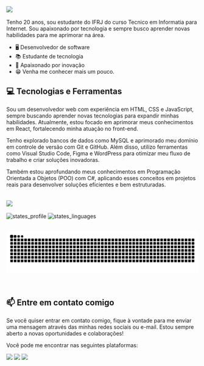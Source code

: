 <img src="https://readme-typing-svg.herokuapp.com/?font=Righteous&size=35&left=true&vleft=true&width=500&height=70&duration=4000&lines=Hello,+dev!+👋;+Eu+me+chamo+Leonardo!+👾;" />
<p>Tenho 20 anos, sou estudante do IFRJ do curso Tecnico em Informatia para Internet. Sou apaixonado por tecnologia e sempre busco aprender novas habilidades para me aprimorar na área.</p>
<ul>
    <li>🖥️ Desenvolvedor de software</li>
    <li>📚 Estudante de tecnologia</li>
    <li>🚀 Apaixonado por inovação</li>
    <li>😁 Venha me conhecer mais um pouco.</li>

</ul>

<h2 id="tecnologias-e-ferramentas">💻 Tecnologias e Ferramentas</h2>
<p>Sou um desenvolvedor web com experiência em HTML, CSS e JavaScript, sempre buscando aprender novas tecnologias para expandir minhas habilidades. Atualmente, estou focado em aprimorar meus conhecimentos em React, fortalecendo minha atuação no front-end.</p>
<p>Tenho explorado bancos de dados como MySQL e aprimorado meu domínio em controle de versão com Git e GitHub. Além disso, utilizo ferramentas como Visual Studio Code, Figma e WordPress para otimizar meu fluxo de trabalho e criar soluções inovadoras.</p>
<p>Também estou aprofundando meus conhecimentos em Programação Orientada a Objetos (POO) com C#, aplicando esses conceitos em projetos reais para desenvolver soluções eficientes e bem estruturadas.</p>

<br>

<div>
    <!-- tecnologias -->
    <img align="center" src="https://skillicons.dev/icons?i=html,css,javascript,cs,react,mysql,git,github,vscode,figma,wordpress">
   
</div>

<br>

<div>
    <img height="180em" src="https://github-readme-stats.vercel.app/api?username=leosouza-devv&show_icons=true&theme=dark&locale=pt-br" alt="states_profile">
    <img height="180em" src="https://github-readme-stats.vercel.app/api/top-langs/?username=leosouza-devv&show_icons=true&theme=dark&locale=pt-br&layout=compact" alt="states_linguages">
</div>
<br>

 ![Snake animation](https://github.com/bessax/bessax/blob/output/github-contribution-grid-snake.svg)  



<br>


<h2 id="contato">📫 Entre em contato comigo</h2>
<p>Se você quiser entrar em contato comigo, fique à vontade para me enviar uma mensagem através das minhas redes sociais ou e-mail. Estou sempre aberto a novas oportunidades e colaborações!</p>
<p>Você pode me encontrar nas seguintes plataformas:</p>
<div>
    <a href="" target="_blank"><img src="https://img.shields.io/badge/Gmail-D14836?style=for-the-badge&logo=gmail&logoColor=white" target="_blank"></a>
    <a href="https://www.linkedin.com/in/leonardo-souza-0b1b4a1b2/" target="_blank"><img src="https://img.shields.io/badge/-LinkedIn-%230077B5?style=for-the-badge&logo=linkedin&logoColor=white" target="_blank"></a> 
    <a href="https://www.instagram.com/leosouza.dev/" target="_blank"><img src="https://img.shields.io/badge/-Instagram-%23E4405F?style=for-the-badge&logo=instagram&logoColor=white" target="_blank"></a> 
    
</div>
